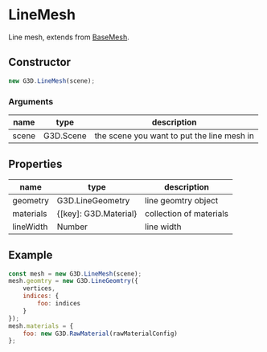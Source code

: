 # LineMesh

Line mesh, extends from [BaseMesh](./BaseMesh).

## Constructor

```javascript
new G3D.LineMesh(scene);
```

### Arguments

| name  | type      | description                                |
| ----- | --------- | ------------------------------------------ |
| scene | G3D.Scene | the scene you want to put the line mesh in |

## Properties

| name      | type                  | description             |
| --------- | --------------------- | ----------------------- |
| geometry  | G3D.LineGeometry      | line geomtry object     |
| materials | {[key]: G3D.Material} | collection of materials |
| lineWidth | Number                | line width              |

## Example

```javascript
const mesh = new G3D.LineMesh(scene);
mesh.geomtry = new G3D.LineGeomtry({
    vertices, 
    indices: {
        foo: indices
    }
});
mesh.materials = {
    foo: new G3D.RawMaterial(rawMaterialConfig)
};
```